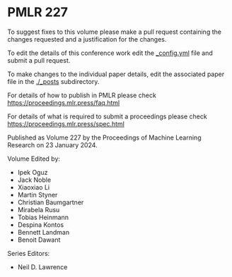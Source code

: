 # PMLR 227

To suggest fixes to this volume please make a pull request containing the changes requested and a justification for the changes.

To edit the details of this conference work edit the [_config.yml](./_config.yml) file and submit a pull request.

To make changes to the individual paper details, edit the associated paper file in the [./_posts](./_posts) subdirectory.

For details of how to publish in PMLR please check https://proceedings.mlr.press/faq.html

For details of what is required to submit a proceedings please check https://proceedings.mlr.press/spec.html



Published as Volume 227 by the Proceedings of Machine Learning Research on 23 January 2024.

Volume Edited by:
  * Ipek Oguz
  * Jack Noble
  * Xiaoxiao Li
  * Martin Styner
  * Christian Baumgartner
  * Mirabela Rusu
  * Tobias Heinmann
  * Despina Kontos
  * Bennett Landman
  * Benoit Dawant

Series Editors:
  * Neil D. Lawrence
